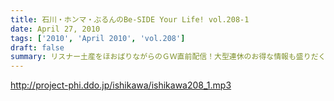 ```yaml
---
title: 石川・ホンマ・ぶるんのBe-SIDE Your Life! vol.208-1
date: April 27, 2010
tags: ['2010', 'April 2010', 'vol.208']
draft: false
summary: リスナー土産をほおばりながらのＧＷ直前配信！大型連休のお得な情報も盛りだくさんでお送りします！！NAMAE
---
```


http://project-phi.ddo.jp/ishikawa/ishikawa208_1.mp3